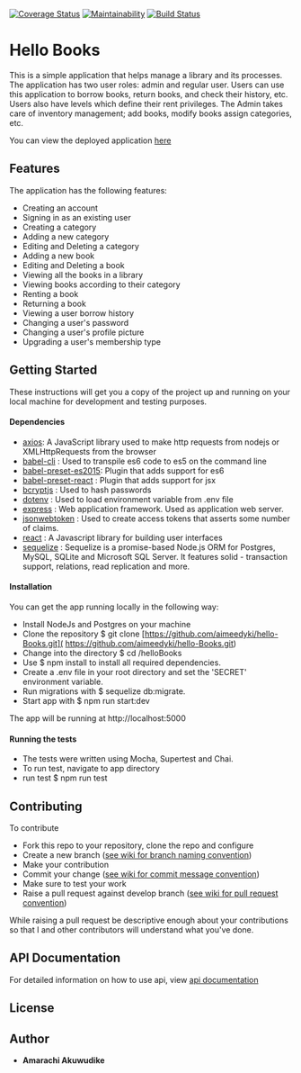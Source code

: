 [![Coverage Status](https://coveralls.io/repos/github/aimeedyki/hello-Books/badge.svg)](https://coveralls.io/github/aimeedyki/hello-Books)
[![Maintainability](https://api.codeclimate.com/v1/badges/11b962b098e7cc3914cf/maintainability)](https://codeclimate.com/github/aimeedyki/hello-Books/maintainability)
[![Build Status](https://travis-ci.org/aimeedyki/hello-Books.svg?branch=develop)](https://travis-ci.org/aimeedyki/hello-Books)

# Hello Books

This is a simple application that helps manage a library and its processes. The application has two user roles: admin and regular user. Users can use this application to borrow books, return books, and check their history, etc. Users also have levels which define their rent privileges. The Admin takes care of inventory management; add books, modify books assign categories, etc.

You can view the deployed application [here](https://hello-books-amarachi.herokuapp.com)

## Features

The application has the following features:
- Creating an account
- Signing in as an existing user
- Creating a category
- Adding a new category
- Editing and Deleting a category
- Adding a new book
- Editing and Deleting a book
- Viewing all the books in a library
- Viewing books according to their category
- Renting a book
- Returning a book
- Viewing a user borrow history
- Changing a user's password
- Changing a user's profile picture
- Upgrading a user's membership type

## Getting Started

These instructions will get you a copy of the project up and running on your local machine for development and testing purposes.

#### Dependencies

- [axios](https://www.npmjs.com/package/axios): A JavaScript library used to make http requests from nodejs or XMLHttpRequests from the browser
- [babel-cli](https://www.npmjs.com/package/babel-cli) : Used to transpile es6 code to es5 on the command line
- [babel-preset-es2015](https://www.npmjs.com/package/babel-preset-es2015): Plugin that adds support for es6
- [babel-preset-react](https://www.npmjs.com/package/babel-preset-react) : Plugin that adds support for jsx
- [bcryptjs](https://www.npmjs.com/package/bcryptjs) : Used to hash passwords
- [dotenv](https://www.npmjs.com/package/dotenv) : Used to load environment variable from .env file
- [express](https://www.npmjs.com/package/express) : Web application framework. Used as application web server.
- [jsonwebtoken](https://www.npmjs.com/package/jsonwebtoken) : Used to create access tokens that asserts some number of claims.
- [react](https://www.npmjs.com/package/react) : A Javascript library for building user interfaces
- [sequelize](https://www.npmjs.com/package/sequelize) : Sequelize is a promise-based Node.js ORM for Postgres, MySQL, SQLite and Microsoft SQL Server. It features solid - transaction support, relations, read replication and more.

#### Installation

You can get the app running locally in the following way:
 - Install NodeJs and Postgres on your machine
 - Clone the repository $ git clone [https://github.com/aimeedyki/hello-Books.git]( https://github.com/aimeedyki/hello-Books.git)
- Change into the directory $ cd /helloBooks
- Use $ npm install to install all required dependencies.
- Create a .env file in your root directory and set the 'SECRET' environment variable.
- Run migrations with $ sequelize db:migrate.
- Start app with $ npm run start:dev

The app will be running at http://localhost:5000

#### Running the tests

- The tests were written using Mocha, Supertest and Chai.
- To run test, navigate to app directory
- run test
  $ npm run test

## Contributing

To contribute
- Fork this repo to your repository, clone the repo and configure
- Create a new branch ([see wiki for branch naming convention](https://github.com/aimeedyki/hello-Books/wiki/Branch-Naming-Convention))
- Make your contribution
- Commit your change ([see wiki for commit message convention](https://github.com/aimeedyki/hello-Books/wiki/Commit-Message-Convention))
- Make sure to test your work
- Raise a pull request against develop branch ([see wiki for pull request convention](https://github.com/aimeedyki/hello-Books/wiki/Pull-Request-Naming-and-Description-Convention))

While raising a pull request be descriptive enough about your contributions so that I and other contributors will understand what you've done.

## API Documentation

For detailed information on how to use api, view [api documentation](https://hello-books-amarachi.herokuapp.com/api-docs)

## License

## Author

* **Amarachi Akuwudike** 


